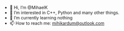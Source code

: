 - 👋 Hi, I’m @MihaelK
- 👀 I’m interested in C++, Python and many other things.
- 🌱 I’m currently learning nothing
- 📫 How to reach me: mihikardum@outlook.com

<!---
MihaelK/MihaelK is a ✨ special ✨ repository because its `README.md` (this file) appears on your GitHub profile.
You can click the Preview link to take a look at your changes.
--->
